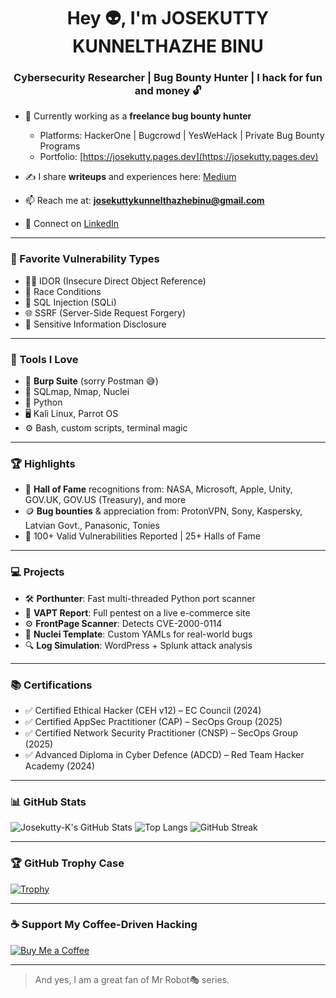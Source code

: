 <h1 align="center">Hey 👽, I'm JOSEKUTTY KUNNELTHAZHE BINU</h1>
<h3 align="center">Cybersecurity Researcher | Bug Bounty Hunter | I hack for fun and money 🔓</h3>

- 💼 Currently working as a **freelance bug bounty hunter**
  - Platforms: HackerOne | Bugcrowd | YesWeHack | Private Bug Bounty Programs
  - Portfolio: [https://josekutty.pages.dev](https://josekutty.pages.dev)

- ✍️ I share **writeups** and experiences here: [Medium](https://medium.com/@josekuttykunnelthazhebinu)

- 📫 Reach me at: **josekuttykunnelthazhebinu@gmail.com**

- 🔗 Connect on [LinkedIn](http://linkedin.com/in/josekutty-kunnelthazhe-binu-9b484429b)

---

### 🧠 Favorite Vulnerability Types

- 🕵️‍♂️ IDOR (Insecure Direct Object Reference)  
- 🏁 Race Conditions  
- 🐍 SQL Injection (SQLi)  
- 🌐 SSRF (Server-Side Request Forgery)  
- 🔐 Sensitive Information Disclosure

---

### 🔧 Tools I Love

- 🧡 **Burp Suite** (sorry Postman 😅)  
- 🧪 SQLmap, Nmap, Nuclei  
- 🐍 Python  
- 🖥️ Kali Linux, Parrot OS  
- ⚙️ Bash, custom scripts, terminal magic

---

### 🏆 Highlights

- 🎯 **Hall of Fame** recognitions from: NASA, Microsoft, Apple, Unity, GOV.UK, GOV.US (Treasury), and more
- 🪙 **Bug bounties** & appreciation from: ProtonVPN, Sony, Kaspersky, Latvian Govt., Panasonic, Tonies
- 📜 100+ Valid Vulnerabilities Reported | 25+ Halls of Fame

---

### 💻 Projects

- 🛠️ **Porthunter**: Fast multi-threaded Python port scanner  
- 🧾 **VAPT Report**: Full pentest on a live e-commerce site  
- ⚙️ **FrontPage Scanner**: Detects CVE-2000-0114  
- 📂 **Nuclei Template**: Custom YAMLs for real-world bugs  
- 🔍 **Log Simulation**: WordPress + Splunk attack analysis

---

### 📚 Certifications

- ✅ Certified Ethical Hacker (CEH v12) – EC Council (2024)
- ✅ Certified AppSec Practitioner (CAP) – SecOps Group (2025)
- ✅ Certified Network Security Practitioner (CNSP) – SecOps Group (2025)
- ✅ Advanced Diploma in Cyber Defence (ADCD) – Red Team Hacker Academy (2024)

---

### 📊 GitHub Stats

![Josekutty-K's GitHub Stats](https://github-readme-stats.vercel.app/api?username=Josekutty-K&show_icons=true&theme=radical)
![Top Langs](https://github-readme-stats.vercel.app/api/top-langs/?username=Josekutty-K&layout=compact&theme=radical)
![GitHub Streak](https://streak-stats.demolab.com/?user=Josekutty-K&theme=radical)

---

### 🏆 GitHub Trophy Case

[![Trophy](https://github-profile-trophy.vercel.app/?username=Josekutty-K&theme=darkhub&margin-w=10&margin-h=10)](https://github.com/ryo-ma/github-profile-trophy)

---

### ☕ Support My Coffee-Driven Hacking

[![Buy Me a Coffee](https://img.shields.io/badge/-Buy%20Me%20a%20Coffee-ea9c58?style=flat&logo=buy-me-a-coffee&logoColor=white)](https://buymeacoffee.com/yourusername)

---
  
> And yes, I am a great fan of Mr Robot🎭 series.
